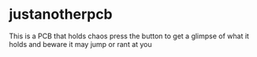 # justanotherpcb
This is a PCB that holds chaos press the button to get a glimpse of what it holds and beware it may jump or rant at you
